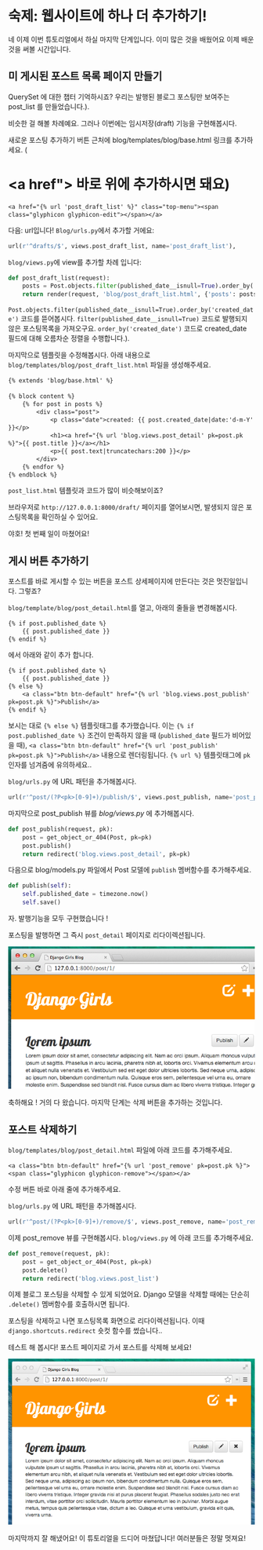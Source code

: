 # 숙제: 웹사이트에 하나 더 추가하기!

네 이제 이번 튜토리얼에서 하실 마지막 단계입니다. 이미 많은 것을 배웠어요 이제 배운 것을 써볼 시간입니다. 

## 미 게시된 포스트 목록 페이지 만들기

QuerySet 에 대한 챕터 기억하시죠? 우리는 발행된 블로그 포스팅만 보여주는 post_list 를 만들었습니다.).

비슷한 걸 해볼 차례예요. 그러나 이번에는 임시저장(draft) 기능을 구현해봅시다.

새로운 포스팅 추가하기 버튼 근처에 blog/templates/blog/base.html 링크를 추가하세요. (

# <a href"> 바로 위에 추가하시면 돼요)

```django
<a href="{% url 'post_draft_list' %}" class="top-menu"><span class="glyphicon glyphicon-edit"></span></a>
```

다음: url입니다! `Blog/urls.py`에서 추가할 거에요:

```python
url(r'^drafts/$', views.post_draft_list, name='post_draft_list'),
```

`blog/views.py`에 view를 추가할 차례 입니다:

```python
def post_draft_list(request):
    posts = Post.objects.filter(published_date__isnull=True).order_by('created_date')
    return render(request, 'blog/post_draft_list.html', {'posts': posts})
```

`Post.objects.filter(published_date__isnull=True).order_by('created_date')` 코드를 뜯어봅시다. `filter(published_date__isnull=True)` 코드로 발행되지 않은 포스팅목록을 가져오구요. `order_by('created_date')` 코드로 created_date 필드에 대해 오름차순 정렬을 수행합니다.).

마지막으로 템플릿을 수정해봅시다. 아래 내용으로 `blog/templates/blog/post_draft_list.html` 파일을 생성해주세요.

```django
{% extends 'blog/base.html' %}

{% block content %}
    {% for post in posts %}
        <div class="post">
            <p class="date">created: {{ post.created_date|date:'d-m-Y' }}</p>
            <h1><a href="{% url 'blog.views.post_detail' pk=post.pk %}">{{ post.title }}</a></h1>
            <p>{{ post.text|truncatechars:200 }}</p>
        </div>
    {% endfor %}
{% endblock %}
```

`post_list.html` 템플릿과 코드가 많이 비슷해보이죠?

브라우저로 `http://127.0.0.1:8000/draft/` 페이지를 열어보시면, 발생되지 않은 포스팅목록을 확인하실 수 있어요.

야호! 첫 번째 일이 마쳤어요!

## 게시 버튼 추가하기

포스트를 바로 게시할 수 있는 버튼을 포스트 상세페이지에 만든다는 것은 멋진일입니다. 그렇죠?

`blog/template/blog/post_detail.html`를 열고, 아래의 줄들을 변경해봅시다. 

```django
{% if post.published_date %}
    {{ post.published_date }}
{% endif %}
```

에서 아래와 같이 추가 합니다.

```django
{% if post.published_date %}
    {{ post.published_date }}
{% else %}
    <a class="btn btn-default" href="{% url 'blog.views.post_publish' pk=post.pk %}">Publish</a>
{% endif %}
```

보시는 대로 `{% else %}` 템플릿태그를 추가했습니다. 이는 `{% if post.published_date %}` 조건이 만족하지 않을 때 (`published_date` 필드가 비어있을 때), `<a class="btn btn-default" href="{% url 'post_publish' pk=post.pk %}">Publish</a>` 내용으로 렌더링됩니다. `{% url %}` 템플릿태그에 `pk` 인자를 넘겨줌에 유의하세요..

`blog/urls.py` 에 URL 패턴을 추가해봅시다.

```python
url(r'^post/(?P<pk>[0-9]+)/publish/$', views.post_publish, name='post_publish'),
```

마지막으로 post_publish 뷰를 *blog/views.py* 에 추가해봅시다.

```python
def post_publish(request, pk):
    post = get_object_or_404(Post, pk=pk)
    post.publish()
    return redirect('blog.views.post_detail', pk=pk)
```

다음으로 blog/models.py 파일에서 Post 모델에 `publish` 멤버함수를 추가해주세요.

```python
def publish(self):
    self.published_date = timezone.now()
    self.save()
```

자. 발행기능을 모두 구현했습니다 !

포스팅을 발행하면 그 즉시 `post_detail` 페이지로 리다이렉션됩니다.

![게시 버튼](images/publish2.png)

축하해요 ! 거의 다 왔습니다. 마지막 단계는 삭제 버튼을 추가하는 것입니다.

## 포스트 삭제하기

`blog/templates/blog/post_detail.html` 파일에 아래 코드를 추가해주세요.

```django
<a class="btn btn-default" href="{% url 'post_remove' pk=post.pk %}"><span class="glyphicon glyphicon-remove"></span></a>
```

수정 버튼 바로 아래 줄에 추가해주세요.

`blog/urls.py` 에 URL 패턴을 추가해봅시다.

```python
url(r'^post/(?P<pk>[0-9]+)/remove/$', views.post_remove, name='post_remove'),
```

이제 post_remove 뷰를 구현해봅시다. `blog/views.py` 에 아래 코드를 추가해주세요.

```python
def post_remove(request, pk):
    post = get_object_or_404(Post, pk=pk)
    post.delete()
    return redirect('blog.views.post_list')
```

이제 블로그 포스팅을 삭제할 수 있게 되었어요. Django 모델을 삭제할 때에는 단순히 `.delete()` 멤버함수를 호출하시면 됩니다.

포스팅을 삭제하고 나면 포스팅목록 화면으로 리다이렉션됩니다. 이때 `django.shortcuts.redirect` 숏컷 함수를 썼습니다..

테스트 해 봅시다! 포스트 페이지로 가서 포스트를 삭제해 보세요!

![삭제 버튼](images/delete3.png)

마지막까지 잘 해냈어요! 이 튜토리얼을 드디어 마쳤답니다! 여러분들은 정말 멋져요!